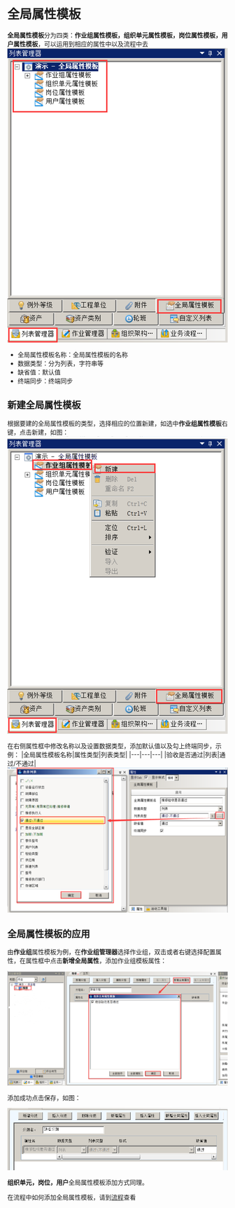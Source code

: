 # 全局属性模板
**全局属性模板**分为四类：**作业组属性模板，组织单元属性模板，岗位属性模板，用户属性模板**，可以运用到相应的属性中以及流程中去
![](./images/全局属性模板1.png)
* 全局属性模板名称：全局属性模板的名称
* 数据类型：分为列表，字符串等
* 缺省值：默认值
* 终端同步：终端同步
## 新建全局属性模板
根据要建的全局属性模板的类型，选择相应的位置新建，如选中**作业组属性模板**右键，点击新建，如图：
![](./images/全局属性模板2.png)

在右侧属性框中修改名称以及设置数据类型，添加默认值以及勾上终端同步，示例：
|全局属性模板名称|属性类型|列表类型|
|---|---|---|
|验收是否通过|列表|通过/不通过|
![](./images/全局属性模板3.png)
## 全局属性模板的应用

由**作业组**属性模板为例，在**作业组管理器**选择作业组，双击或者右键选择配置属性，在属性框中点击**新增全局属性**，添加作业组模板属性：

![](./images/全局属性模板4.png)

添加成功点击保存，如图：

![](./images/全局属性模板5.png)

**组织单元，岗位，用户**全局属性模板添加方式同理。

在流程中如何添加全局属性模板，请到[流程]()查看